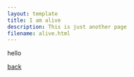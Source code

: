 ```yaml
---
layout: template
title: I am alive
description: This is just another page
filename: alive.html
---
```



hello


[back](./)
